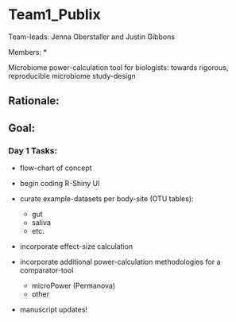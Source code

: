 # Team1_Publix
Team-leads: Jenna Oberstaller and Justin Gibbons

Members:
 * 

Microbiome power-calculation tool for biologists: towards rigorous, reproducible microbiome study-design

## Rationale:

## Goal:

### Day 1 Tasks:

  * flow-chart of concept
  * begin coding R-Shiny UI
  * curate example-datasets per body-site (OTU tables):
    * gut
    * saliva
    * etc.
  * incorporate effect-size calculation
  * incorporate additional power-calculation methodologies for a comparator-tool
    * microPower (Permanova)
    * other
  
  * manuscript updates!
  
  
